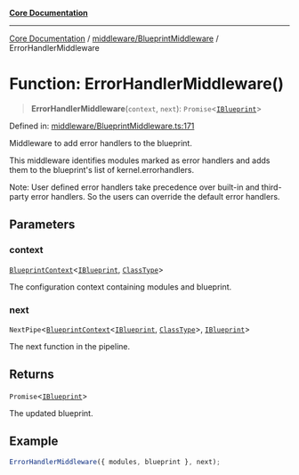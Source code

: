 [**Core Documentation**](../../../README.md)

***

[Core Documentation](../../../README.md) / [middleware/BlueprintMiddleware](../README.md) / ErrorHandlerMiddleware

# Function: ErrorHandlerMiddleware()

> **ErrorHandlerMiddleware**(`context`, `next`): `Promise`\<[`IBlueprint`](../../../declarations/type-aliases/IBlueprint.md)\>

Defined in: [middleware/BlueprintMiddleware.ts:171](https://github.com/stonemjs/core/blob/e2fddc9518734748c09a72d4b4064dd1d4c1288c/src/middleware/BlueprintMiddleware.ts#L171)

Middleware to add error handlers to the blueprint.

This middleware identifies modules marked as error handlers and adds them to the blueprint's list
of kernel.errorhandlers.

Note: User defined error handlers take precedence over built-in and third-party error handlers.
So the users can override the default error handlers.

## Parameters

### context

[`BlueprintContext`](../../../declarations/interfaces/BlueprintContext.md)\<[`IBlueprint`](../../../declarations/type-aliases/IBlueprint.md), [`ClassType`](../../../declarations/type-aliases/ClassType.md)\>

The configuration context containing modules and blueprint.

### next

`NextPipe`\<[`BlueprintContext`](../../../declarations/interfaces/BlueprintContext.md)\<[`IBlueprint`](../../../declarations/type-aliases/IBlueprint.md), [`ClassType`](../../../declarations/type-aliases/ClassType.md)\>, [`IBlueprint`](../../../declarations/type-aliases/IBlueprint.md)\>

The next function in the pipeline.

## Returns

`Promise`\<[`IBlueprint`](../../../declarations/type-aliases/IBlueprint.md)\>

The updated blueprint.

## Example

```typescript
ErrorHandlerMiddleware({ modules, blueprint }, next);
```
